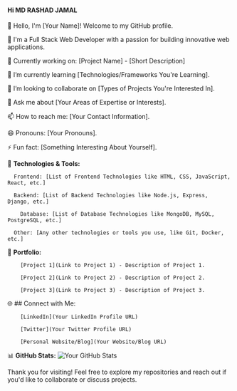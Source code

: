 #### Hi MD RASHAD JAMAL

👋 Hello, I'm [Your Name]! Welcome to my GitHub profile.

💼 I'm a Full Stack Web Developer with a passion for building innovative web applications.

🔭 Currently working on: [Project Name] - [Short Description]

🌱 I’m currently learning [Technologies/Frameworks You're Learning].

👯 I’m looking to collaborate on [Types of Projects You're Interested In].

💬 Ask me about [Your Areas of Expertise or Interests].

📫 How to reach me: [Your Contact Information].

😄 Pronouns: [Your Pronouns].

⚡ Fun fact: [Something Interesting About Yourself].

🚀 **Technologies & Tools:**
```
  Frontend: [List of Frontend Technologies like HTML, CSS, JavaScript, React, etc.]
```
```
  Backend: [List of Backend Technologies like Node.js, Express, Django, etc.]
```
```
    Database: [List of Database Technologies like MongoDB, MySQL, PostgreSQL, etc.]
```
```
  Other: [Any other technologies or tools you use, like Git, Docker, etc.]
```

📝 **Portfolio:**
```
    [Project 1](Link to Project 1) - Description of Project 1.
```
```
    [Project 2](Link to Project 2) - Description of Project 2.
```
```
    [Project 3](Link to Project 3) - Description of Project 3.
```

🌐 ## Connect with Me:
```
    [LinkedIn](Your LinkedIn Profile URL)
```
```
    [Twitter](Your Twitter Profile URL)
```
```
    [Personal Website/Blog](Your Website/Blog URL)
```

📊 **GitHub Stats:**
![Your GitHub Stats](https://github-readme-stats.vercel.app/api?username=YourGitHubUsername&show_icons=true&theme=radical)

Thank you for visiting! Feel free to explore my repositories and reach out if you'd like to collaborate or discuss projects.

